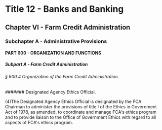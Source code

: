 
# Title 12 - Banks and Banking
## Chapter VI - Farm Credit Administration
### Subchapter A - Administrative Provisions
#### PART 600 - ORGANIZATION AND FUNCTIONS
##### Subpart A - Farm Credit Administration
###### § 600.4 Organization of the Farm Credit Administration.
####### Designated Agency Ethics Official.

(4)The Designated Agency Ethics Official is designated by the FCA Chairman to administer the provisions of title I of the Ethics in Government Act of 1978, as amended, to coordinate and manage FCA's ethics program and to provide liaison to the Office of Government Ethics with regard to all aspects of FCA's ethics program.
